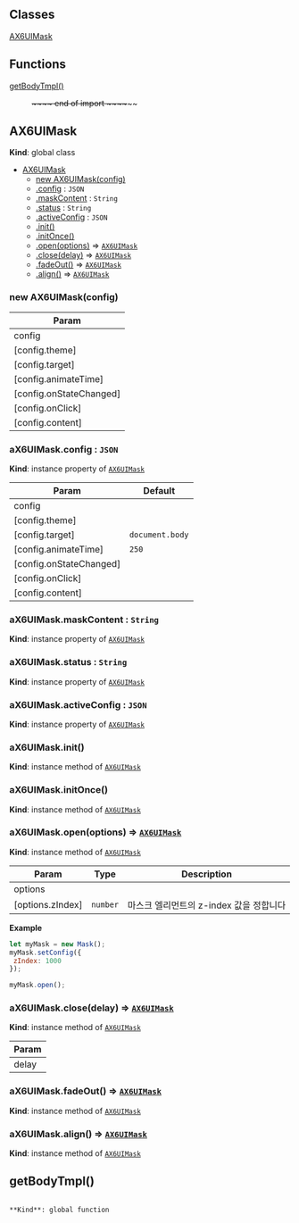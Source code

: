 ## Classes

<dl>
<dt><a href="#AX6UIMask">AX6UIMask</a></dt>
<dd></dd>
</dl>

## Functions

<dl>
<dt><a href="#getBodyTmpl">getBodyTmpl()</a></dt>
<dd><p><del>~</del><del>~</del><del>~</del><del>~ end of import  ~</del><del>~</del><del>~</del><del>~</del>~~</p>
</dd>
</dl>

<a name="AX6UIMask"></a>

## AX6UIMask
**Kind**: global class  

* [AX6UIMask](#AX6UIMask)
    * [new AX6UIMask(config)](#new_AX6UIMask_new)
    * [.config](#AX6UIMask+config) : <code>JSON</code>
    * [.maskContent](#AX6UIMask+maskContent) : <code>String</code>
    * [.status](#AX6UIMask+status) : <code>String</code>
    * [.activeConfig](#AX6UIMask+activeConfig) : <code>JSON</code>
    * [.init()](#AX6UIMask+init)
    * [.initOnce()](#AX6UIMask+initOnce)
    * [.open(options)](#AX6UIMask+open) ⇒ <code>[AX6UIMask](#AX6UIMask)</code>
    * [.close(delay)](#AX6UIMask+close) ⇒ <code>[AX6UIMask](#AX6UIMask)</code>
    * [.fadeOut()](#AX6UIMask+fadeOut) ⇒ <code>[AX6UIMask](#AX6UIMask)</code>
    * [.align()](#AX6UIMask+align) ⇒ <code>[AX6UIMask](#AX6UIMask)</code>

<a name="new_AX6UIMask_new"></a>

### new AX6UIMask(config)

| Param |
| --- |
| config | 
| [config.theme] | 
| [config.target] | 
| [config.animateTime] | 
| [config.onStateChanged] | 
| [config.onClick] | 
| [config.content] | 

<a name="AX6UIMask+config"></a>

### aX6UIMask.config : <code>JSON</code>
**Kind**: instance property of <code>[AX6UIMask](#AX6UIMask)</code>  

| Param | Default |
| --- | --- |
| config |  | 
| [config.theme] |  | 
| [config.target] | <code>document.body</code> | 
| [config.animateTime] | <code>250</code> | 
| [config.onStateChanged] |  | 
| [config.onClick] |  | 
| [config.content] |  | 

<a name="AX6UIMask+maskContent"></a>

### aX6UIMask.maskContent : <code>String</code>
**Kind**: instance property of <code>[AX6UIMask](#AX6UIMask)</code>  
<a name="AX6UIMask+status"></a>

### aX6UIMask.status : <code>String</code>
**Kind**: instance property of <code>[AX6UIMask](#AX6UIMask)</code>  
<a name="AX6UIMask+activeConfig"></a>

### aX6UIMask.activeConfig : <code>JSON</code>
**Kind**: instance property of <code>[AX6UIMask](#AX6UIMask)</code>  
<a name="AX6UIMask+init"></a>

### aX6UIMask.init()
**Kind**: instance method of <code>[AX6UIMask](#AX6UIMask)</code>  
<a name="AX6UIMask+initOnce"></a>

### aX6UIMask.initOnce()
**Kind**: instance method of <code>[AX6UIMask](#AX6UIMask)</code>  
<a name="AX6UIMask+open"></a>

### aX6UIMask.open(options) ⇒ <code>[AX6UIMask](#AX6UIMask)</code>
**Kind**: instance method of <code>[AX6UIMask](#AX6UIMask)</code>  

| Param | Type | Description |
| --- | --- | --- |
| options |  |  |
| [options.zIndex] | <code>number</code> | 마스크 엘리먼트의 z-index 값을 정합니다 |

**Example**  
```js
let myMask = new Mask();
myMask.setConfig({
 zIndex: 1000
});

myMask.open();
```
<a name="AX6UIMask+close"></a>

### aX6UIMask.close(delay) ⇒ <code>[AX6UIMask](#AX6UIMask)</code>
**Kind**: instance method of <code>[AX6UIMask](#AX6UIMask)</code>  

| Param |
| --- |
| delay | 

<a name="AX6UIMask+fadeOut"></a>

### aX6UIMask.fadeOut() ⇒ <code>[AX6UIMask](#AX6UIMask)</code>
**Kind**: instance method of <code>[AX6UIMask](#AX6UIMask)</code>  
<a name="AX6UIMask+align"></a>

### aX6UIMask.align() ⇒ <code>[AX6UIMask](#AX6UIMask)</code>
**Kind**: instance method of <code>[AX6UIMask](#AX6UIMask)</code>  
<a name="getBodyTmpl"></a>

## getBodyTmpl()
~~~~~~~~~~~~~~~~~~ end of import  ~~~~~~~~~~~~~~~~~~~~

**Kind**: global function  
